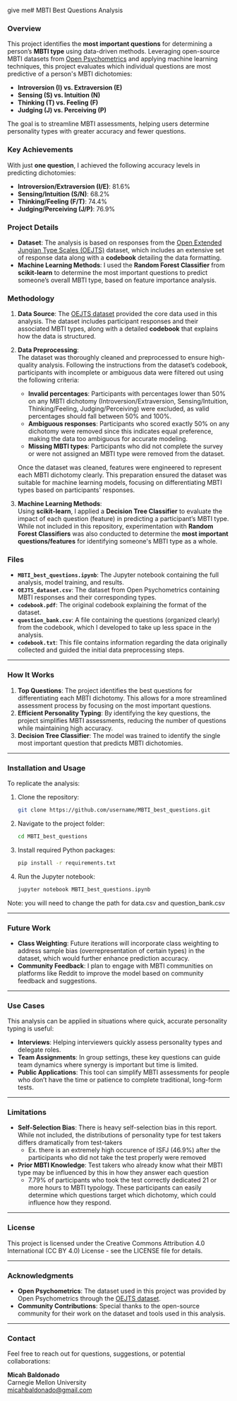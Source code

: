 give me# MBTI Best Questions Analysis

### Overview

This project identifies the **most important questions** for determining a person’s **MBTI type** using data-driven methods. Leveraging open-source MBTI datasets from [Open Psychometrics](https://openpsychometrics.org/tests/OEJTS/comparison/) and applying machine learning techniques, this project evaluates which individual questions are most predictive of a person's MBTI dichotomies:
- **Introversion (I) vs. Extraversion (E)**
- **Sensing (S) vs. Intuition (N)**
- **Thinking (T) vs. Feeling (F)**
- **Judging (J) vs. Perceiving (P)**

The goal is to streamline MBTI assessments, helping users determine personality types with greater accuracy and fewer questions.

### Key Achievements
With just **one question**, I achieved the following accuracy levels in predicting dichotomies:
- **Introversion/Extraversion (I/E)**: 81.6%
- **Sensing/Intuition (S/N)**: 68.2%
- **Thinking/Feeling (F/T)**: 74.4%
- **Judging/Perceiving (J/P)**: 76.9%

### Project Details

- **Dataset**: The analysis is based on responses from the [Open Extended Jungian Type Scales (OEJTS)](https://openpsychometrics.org/tests/OEJTS/comparison/) dataset, which includes an extensive set of response data along with a **codebook** detailing the data formatting.
- **Machine Learning Methods**: I used the **Random Forest Classifier** from **scikit-learn** to determine the most important questions to predict someone’s overall MBTI type, based on feature importance analysis.
  
### Methodology

1. **Data Source**: The [OEJTS dataset](https://openpsychometrics.org/tests/OEJTS/comparison/) provided the core data used in this analysis. The dataset includes participant responses and their associated MBTI types, along with a detailed **codebook** that explains how the data is structured.
2. **Data Preprocessing**:  
   The dataset was thoroughly cleaned and preprocessed to ensure high-quality analysis. Following the instructions from the dataset’s codebook, participants with incomplete or ambiguous data were filtered out using the following criteria:
   - **Invalid percentages**: Participants with percentages lower than 50% on any MBTI dichotomy (Introversion/Extraversion, Sensing/Intuition, Thinking/Feeling, Judging/Perceiving) were excluded, as valid percentages should fall between 50% and 100%.
   - **Ambiguous responses**: Participants who scored exactly 50% on any dichotomy were removed since this indicates equal preference, making the data too ambiguous for accurate modeling.
   - **Missing MBTI types**: Participants who did not complete the survey or were not assigned an MBTI type were removed from the dataset.

   Once the dataset was cleaned, features were engineered to represent each MBTI dichotomy clearly. This preparation ensured the dataset was suitable for machine learning models, focusing on differentiating MBTI types based on participants' responses.

3. **Machine Learning Methods**:  
   Using **scikit-learn**, I applied a **Decision Tree Classifier** to evaluate the impact of each question (feature) in predicting a participant’s MBTI type. While not included in this repository, experimentation with **Random Forest Classifiers** was also conducted to determine the **most important questions/features** for identifying someone's MBTI type as a whole.

### Files

- **`MBTI_best_questions.ipynb`**: The Jupyter notebook containing the full analysis, model training, and results.
- **`OEJTS_dataset.csv`**: The dataset from Open Psychometrics containing MBTI responses and their corresponding types.
- **`codebook.pdf`**: The original codebook explaining the format of the dataset.
- **`question_bank.csv`**: A file containing the questions (organized clearly) from the codebook, which I developed to take up less space in the analysis.
- **`codebook.txt`**: This file contains information regarding the data originally collected and guided the initial data preprocessing steps.

---

### How It Works

1. **Top Questions**: The project identifies the best questions for differentiating each MBTI dichotomy. This allows for a more streamlined assessment process by focusing on the most important questions.
2. **Efficient Personality Typing**: By identifying the key questions, the project simplifies MBTI assessments, reducing the number of questions while maintaining high accuracy.
3. **Decision Tree Classifier**: The model was trained to identify the single most important question that predicts MBTI dichotomies.

---

### Installation and Usage

To replicate the analysis:

1. Clone the repository:

   ```bash
   git clone https://github.com/username/MBTI_best_questions.git
   ```

2. Navigate to the project folder:

   ```bash
   cd MBTI_best_questions
   ```

3. Install required Python packages:

   ```bash
   pip install -r requirements.txt
   ```

4. Run the Jupyter notebook:

   ```bash
   jupyter notebook MBTI_best_questions.ipynb
   ```

Note: you will need to change the path for data.csv and question_bank.csv

---

### Future Work

- **Class Weighting**: Future iterations will incorporate class weighting to address sample bias (overrepresentation of certain types) in the dataset, which would further enhance prediction accuracy.
- **Community Feedback**: I plan to engage with MBTI communities on platforms like Reddit to improve the model based on community feedback and suggestions.

---

### Use Cases

This analysis can be applied in situations where quick, accurate personality typing is useful:
- **Interviews**: Helping interviewers quickly assess personality types and delegate roles.
- **Team Assignments**: In group settings, these key questions can guide team dynamics where synergy is important but time is limited.
- **Public Applications**: This tool can simplify MBTI assessments for people who don’t have the time or patience to complete traditional, long-form tests.

---

### Limitations

- **Self-Selection Bias**: There is heavy self-selection bias in this report. While not included, the distributions of personality type for test takers differs dramatically from test-takers
  - Ex. there is an extremely high occurence of ISFJ (46.9%) after the participants who did not take the test properly were removed
- **Prior MBTI Knowledge**: Test takers who already know what their MBTI type may be influenced by this in how they answer each question
  - 7.79% of participants who took the test correctly dedicated 21 or more hours to MBTI typology. These participants can easily determine which questions target which dichotomy, which could influence how they respond.

---

### License

This project is licensed under the Creative Commons Attribution 4.0 International (CC BY 4.0) License - see the LICENSE file for details.

---

### Acknowledgments

- **Open Psychometrics**: The dataset used in this project was provided by Open Psychometrics through the [OEJTS dataset](https://openpsychometrics.org/tests/OEJTS/comparison/).
- **Community Contributions**: Special thanks to the open-source community for their work on the dataset and tools used in this analysis.

---

### Contact

Feel free to reach out for questions, suggestions, or potential collaborations:

**Micah Baldonado**  
Carnegie Mellon University  
micahbaldonado@gmail.com
